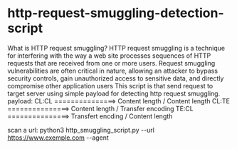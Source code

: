 # http-request-smuggling-detection-script
  What is HTTP request smuggling? HTTP request smuggling is a technique for interfering with the way a web site processes sequences of HTTP requests that are received from one or more users. Request smuggling vulnerabilities are often critical in nature, allowing an attacker to bypass security controls, gain unauthorized access to sensitive data, and directly compromise other application users  This script is that send request to target server using simple payload for detecting http request smuggling.
  payload: 
  CL:CL ===============> Content length / Content length 
  CL:TE ===============> Content length / Transfer encoding 
  TE:CL ===============> Transfert encding / Content length
  
  
  
  
  
  scan a url:
  python3 http_smuggling_script.py --url https://www.exemple.com --agent
  
